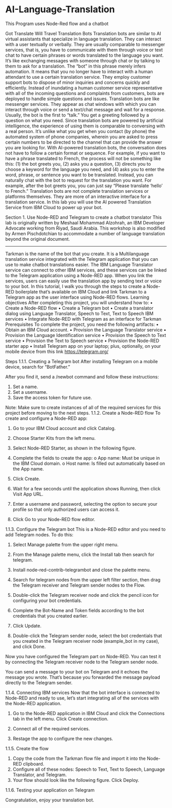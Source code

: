 # AI-Language-Translation
This Program uses Node-Red flow and a chatbot 





Got Translate Will Travel
Translation Bots
Translation bots are similar to AI virtual assistants that specialize in language translation. They can interact with a user textually or verbally. They are usually comparable to messenger services, that is, you have to communicate with them through voice or text chat to have certain phrases or words translated to the language you want. It’s like exchanging messages with someone through chat or by talking to them to ask for a translation.
The “bot” in this phrase merely infers automation. It means that you no longer have to interact with a human attendant to use a certain translation service. They employ customer support bots to dispose of minor inquiries and concerns quickly and efficiently. Instead of inundating a human customer service representative with all of the incoming questions and complaints from customers, bots are deployed to handle simple questions and issues.
Translation bots are like messenger services. They appear as chat windows with which you can interact through voice or send a text/chat message and wait for a response. Usually, the bot is the first to “talk.” You get a greeting followed by a question on what you need.
Since translation bots are powered by artificial intelligence, the experience of using them is comparable to conversing with a real person. It’s unlike what you get when you contact (by phone) the automated system of phone companies, wherein you are asked to press certain numbers to be directed to the channel that can provide the answer you are looking for.
With AI-powered translation bots, the conversation does not have to follow a certain format or sequence. For example, if you want to have a phrase translated to French, the process will not be something like this: (1) the bot greets you, (2) asks you a question, (3) directs you to choose a keyword for the language you need, and (4) asks you to enter the word, phrase, or sentence you want to be translated. Instead, you can naturally chat with the bot to request for the translation you want. For example, after the bot greets you, you can just say “Please translate ‘hello’ to French.”
Translation bots are not complete translation services or platforms themselves. They are more of an interactive interface for a translation service. In this lab you will use the AI powered Translation Service from IBM Cloud to power up your bot.







Section 1.	Use Node-RED and Telegram to create a chatbot translator
This lab is originally written by Meshaal Mohammad Alzohrah, an IBM Developer Advocate working from Riyad, Saudi Arabia. This workshop is also modified by Armen Pischdotchian to accommodate a number of language translation beyond the original document.
________________________________________
Tarkman is the name of the bot that you create. It is a Multilanguage translation service integrated with the Telegram application that you can use to make chatbot translations easier. The IBM Language Translator service can connect to other IBM services, and these services can be linked to the Telegram application using a Node-RED app. When you link the services, users can easily use the translation app by sending text or voice to your bot. In this tutorial, I walk you through the steps to create a Node-RED boilerplate that’s available on IBM Cloud and link Tarkman to a Telegram app as the user interface using Node-RED flows.
Learning objectives
After completing this project, you will understand how to:
•	Create a Node-RED flow
•	Create a Telegram bot
•	Create a translator dialog using Language Translator, Speech to Text, Text to Speech IBM services
•	Integrate Node-RED with Telegram as an interface for Tarkman
Prerequisites
To complete the project, you need the following artifacts:
•	Obtain an IBM Cloud account.
•	Provision the Language Translator service
•	Provision the Language Identification service
•	Provision the Speech to Text service
•	Provision the Text to Speech service
•	Provision the Node-RED starter app
•	Install Telegram app on your laptop; plus, optionally, on your mobile device from this link https://telegram.org/







Steps
1.1.1.	Creating a Telegram bot
After installing Telegram on a mobile device, search for “BotFather.”
 
After you find it, send a /newbot command and follow these instructions:
1.	Set a name.
2.	Set a username.
3.	Save the access token for future use.
 
Note: Make sure to create instances of all of the required services for this project before moving to the next steps.
1.1.2.	Create a Node-RED flow
To create and configure a Node-RED app:
1.	Go to your IBM Cloud account and click Catalog.
2.	Choose Starter Kits from the left menu.
3.	Select Node-RED Starter, as shown in the following figure.
4.	Complete the fields to create the app:
o	App name: Must be unique in the IBM Cloud domain.
o	Host name: Is filled out automatically based on the App name.
5.	Click Create.
 
6.	Wait for a few seconds until the application shows Running, then click Visit App URL.
 
7.	Enter a username and password, selecting the option to secure your profile so that only authorized users can access it.
 
8.	Click Go to your Node-RED flow editor.
 
1.1.3.	Configure the Telegram bot
This is a Node-RED editor and you need to add Telegram nodes. To do this:
1.	Select Manage palette from the upper right menu.
 
2.	From the Manage palette menu, click the Install tab then search for telegram.
3.	Install node-red-contrib-telegrambot and close the palette menu.
 
4.	Search for telegram nodes from the upper left filter section, then drag the Telegram receiver and Telegram sender nodes to the Flow.
 
5.	Double-click the Telegram receiver node and click the pencil icon for configuring your bot credentials.
 
6.	Complete the Bot-Name and Token fields according to the bot credentials that you created earlier.
 
7.	Click Update.
8.	Double-click the Telegram sender node, select the bot credentials that you created in the Telegram receiver node (example_bot in my case), and click Done.
 
Now you have configured the Telegram part on Node-RED. You can test it by connecting the Telegram receiver node to the Telegram sender node.
 
You can send a message to your bot on Telegram and it echoes the message you wrote. That’s because you forwarded the message payload directly to the Telegram sender.
 
1.1.4.	Connecting IBM services
Now that the bot interface is connected to Node-RED and ready to use, let’s start integrating all of the services with the Node-RED application.
1.	Go to the Node-RED application in IBM Cloud and click the Connections tab in the left menu. Click Create connection.
 
2.	Connect all of the required services.
 
3.	Restage the app to configure the new changes.
 
1.1.5.	Create the flow
1.	Copy the code from the Tarkman flow file and import it into the Node-RED clipboard.
2.	Configure all of these nodes: Speech to Text, Text to Speech, Language Translator, and Telegram.
3.	Your flow should look like the following figure. Click Deploy.
 
1.1.6.	Testing your application on Telegram
 

Congratulation, enjoy your translation bot.

